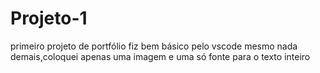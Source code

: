 # Projeto-1
primeiro projeto de portfólio
fiz bem básico pelo vscode mesmo nada demais,coloquei apenas uma imagem e uma só fonte para o texto inteiro
